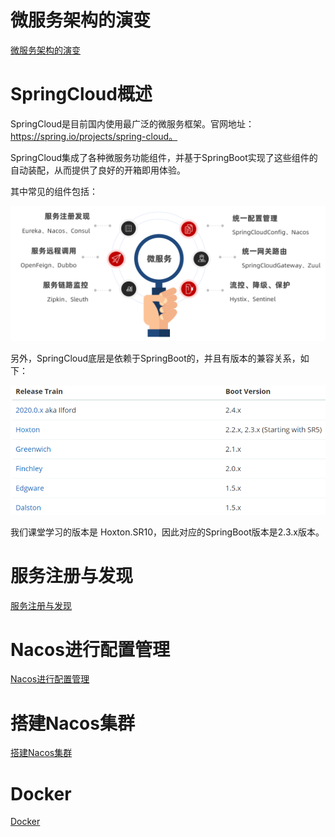 # 微服务架构的演变

[微服务架构的演变](.\微服务架构的演变)



# SpringCloud概述

SpringCloud是目前国内使用最广泛的微服务框架。官网地址：https://spring.io/projects/spring-cloud。

SpringCloud集成了各种微服务功能组件，并基于SpringBoot实现了这些组件的自动装配，从而提供了良好的开箱即用体验。

其中常见的组件包括：

![image-20210713204155887](Spring%20Cloud(%E9%BB%91%E9%A9%AC%E7%A8%8B%E5%BA%8F%E5%91%98).assets/image-20210713204155887.png)



另外，SpringCloud底层是依赖于SpringBoot的，并且有版本的兼容关系，如下：

![image-20210713205003790](Spring%20Cloud(%E9%BB%91%E9%A9%AC%E7%A8%8B%E5%BA%8F%E5%91%98).assets/image-20210713205003790.png)

我们课堂学习的版本是 Hoxton.SR10，因此对应的SpringBoot版本是2.3.x版本。



# 服务注册与发现

[服务注册与发现](.\服务注册与发现)



# Nacos进行配置管理

[Nacos进行配置管理](.\Nacos进行配置管理.md)



# 搭建Nacos集群

[搭建Nacos集群](.\搭建Nacos集群.md)



# Docker

[Docker](.\Docker.md)

